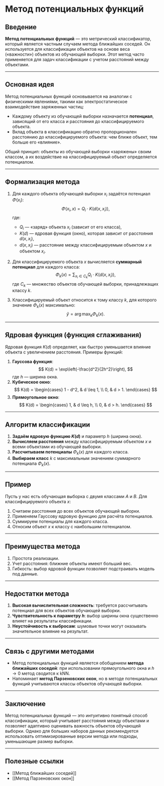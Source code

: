 # Метод потенциальных функций

## Введение
**Метод потенциальных функций** — это метрический классификатор, который является частным случаем метода ближайших соседей. Он используется для классификации объектов на основе веса («важности») объектов из обучающей выборки. Этот метод часто применяется для задач классификации с учетом расстояний между объектами.

---

## Основная идея
Метод потенциальных функций основывается на аналогии с физическими явлениями, такими как электростатическое взаимодействие заряженных частиц:
- Каждому объекту из обучающей выборки назначается **потенциал**, зависящий от его класса и расстояния до классифицируемого объекта.
- Вклад объекта в классификацию обратно пропорционален расстоянию до классифицируемого объекта: чем ближе объект, тем больше его «влияние».

Общий принцип: объекты из обучающей выборки «заряжены» своим классом, а их воздействие на классифицируемый объект определяется потенциалом.

---

## Формализация метода

1. Для каждого объекта обучающей выборки $x_i$ задаётся потенциал $\Phi(x_i)$:
   $$
   \Phi(x_i, x) = Q_i \cdot K(d(x, x_i)),
   $$
   где:
   - $Q_i$ — «заряд» объекта $x_i$ (зависит от его класса),
   - $K(d)$ — ядровая функция (окно), которая зависит от расстояния $d(x, x_i)$,
   - $d(x, x_i)$ — расстояние между классифицируемым объектом $x$ и объектом $x_i$.

2. Для классифицируемого объекта $x$ вычисляется **суммарный потенциал** для каждого класса:
   $$
   \Phi_k(x) = \sum_{x_i \in C_k} Q_i \cdot K(d(x, x_i)),
   $$
   где $C_k$ — множество объектов обучающей выборки, принадлежащих классу $k$.

3. Классифицируемый объект относится к тому классу $k$, для которого значение $\Phi_k(x)$ максимально:
   $$
   \hat{y} = \arg \max_k \Phi_k(x).
   $$

---

## Ядровая функция (функция сглаживания)
Ядровая функция $K(d)$ определяет, как быстро уменьшается влияние объекта с увеличением расстояния. Примеры функций:
1. **Гауссова функция**:
   $$
   K(d) = \exp\left(-\frac{d^2}{2h^2}\right),
   $$
   где $h$ — ширина окна.
2. **Кубическое окно**:
   $$
   K(d) = \begin{cases} 
   1 - d^2, & d \leq 1, \\
   0, & d > 1.
   \end{cases}
   $$
3. **Прямоугольное окно**:
   $$
   K(d) = \begin{cases} 
   1, & d \leq h, \\
   0, & d > h.
   \end{cases}
   $$

---

## Алгоритм классификации
1. **Задаём ядровую функцию $K(d)$** и параметр $h$ (ширина окна).
2. **Вычисляем расстояния** между классифицируемым объектом $x$ и всеми объектами из обучающей выборки.
3. **Рассчитываем потенциалы** $\Phi_k(x)$ для каждого класса.
4. **Выбираем класс** $k$ с максимальным значением суммарного потенциала $\Phi_k(x)$.

---

## Пример
Пусть у нас есть обучающая выборка с двумя классами $A$ и $B$. Для классифицируемого объекта $x$:
1. Считаем расстояния до всех объектов обучающей выборки.
2. Применяем Гауссову ядровую функцию для расчёта потенциалов.
3. Суммируем потенциалы для каждого класса.
4. Относим объект $x$ к классу с наибольшим потенциалом.

---

## Преимущества метода
1. Простота реализации.
2. Учет расстояния: ближние объекты имеют больший вес.
3. Гибкость: выбор ядровой функции позволяет подстраивать модель под данные.

---

## Недостатки метода
1. **Высокая вычислительная сложность**: требуется рассчитывать потенциал для всех объектов обучающей выборки.
2. **Чувствительность к параметру $h$**: выбор ширины окна существенно влияет на результаты классификации.
3. **Неустойчивость к выбросам**: шумовые точки могут оказывать значительное влияние на результат.

---

## Связь с другими методами
- Метод потенциальных функций является обобщением **метода ближайших соседей**: при использовании прямоугольного окна и $h \to 0$ метод сводится к kNN.
- Напоминает **метод Парзеновских окон**, но в методе потенциальных функций учитываются классы объектов обучающей выборки.

---

## Заключение
Метод потенциальных функций — это интуитивно понятный способ классификации, который учитывает расстояния между объектами и позволяет адаптивно оценивать важность объектов обучающей выборки. Однако для больших наборов данных рекомендуется использовать оптимизированные версии метода или подходы, уменьшающие размер выборки.

---

## Полезные ссылки
- [[Метод ближайших соседей]]
- [[Метод Парзеновских окон]]
